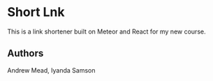 # Short Lnk

This is a link shortener built on Meteor and React for my new course.

## Authors

Andrew Mead,
Iyanda Samson

